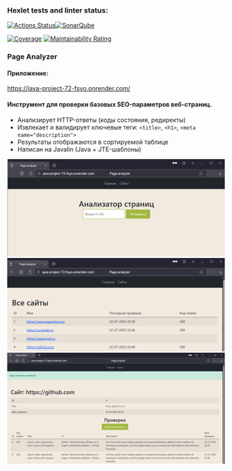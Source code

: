 ### Hexlet tests and linter status:
[![Actions Status](https://github.com/lagunova-julia/java-project-72/actions/workflows/hexlet-check.yml/badge.svg)](https://github.com/lagunova-julia/java-project-72/actions)[![SonarQube](https://github.com/lagunova-julia/java-project-72/actions/workflows/build.yml/badge.svg)](https://github.com/lagunova-julia/java-project-72/actions/workflows/build.yml)

[![Coverage](https://sonarcloud.io/api/project_badges/measure?project=lagunova-julia_java-project-72&metric=coverage)](https://sonarcloud.io/summary/new_code?id=lagunova-julia_java-project-72)
[![Maintainability Rating](https://sonarcloud.io/api/project_badges/measure?project=lagunova-julia_java-project-72&metric=sqale_rating)](https://sonarcloud.io/summary/new_code?id=lagunova-julia_java-project-72)

### Page Analyzer
#### Приложение:
https://java-project-72-fsyo.onrender.com/

#### Инструмент для проверки базовых SEO-параметров веб-страниц.

- Анализирует HTTP-ответы (коды состояния, редиректы)
- Извлекает и валидирует ключевые теги: `<title>`, `<h1>`, `<meta name="description">`
- Результаты отображаются в сортируемой таблице
- Написан на Javalin (Java + JTE-шаблоны)

![img_1.png](img_1.png)
![img_3.png](img_3.png)
![img_4.png](img_4.png)
